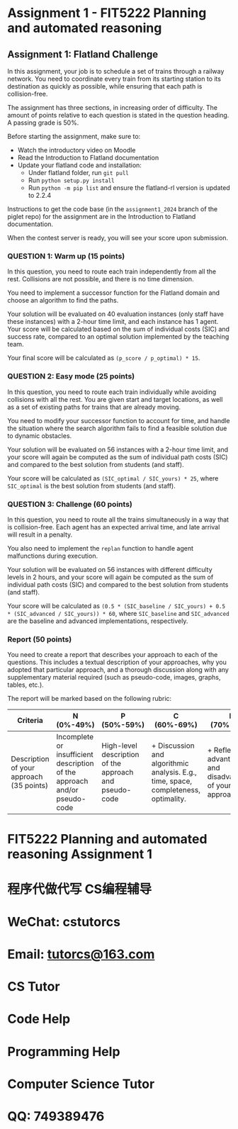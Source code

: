 
# Assignment 1 - FIT5222 Planning and automated reasoning

## Assignment 1: Flatland Challenge

In this assignment, your job is to schedule a set of trains through a railway network. You need to coordinate every train from its starting station to its destination as quickly as possible, while ensuring that each path is collision-free.

The assignment has three sections, in increasing order of difficulty. The amount of points relative to each question is stated in the question heading. A passing grade is 50%.

Before starting the assignment, make sure to:
- Watch the introductory video on Moodle
- Read the Introduction to Flatland documentation
- Update your flatland code and installation:
  - Under flatland folder, run `git pull`
  - Run `python setup.py install`
  - Run `python -m pip list` and ensure the flatland-rl version is updated to 2.2.4

Instructions to get the code base (in the `assignment1_2024` branch of the piglet repo) for the assignment are in the Introduction to Flatland documentation.

When the contest server is ready, you will see your score upon submission.

### QUESTION 1: Warm up (15 points)

In this question, you need to route each train independently from all the rest. Collisions are not possible, and there is no time dimension.

You need to implement a successor function for the Flatland domain and choose an algorithm to find the paths.

Your solution will be evaluated on 40 evaluation instances (only staff have these instances) with a 2-hour time limit, and each instance has 1 agent. Your score will be calculated based on the sum of individual costs (SIC) and success rate, compared to an optimal solution implemented by the teaching team.

Your final score will be calculated as `(p_score / p_optimal) * 15`.

### QUESTION 2: Easy mode (25 points)

In this question, you need to route each train individually while avoiding collisions with all the rest. You are given start and target locations, as well as a set of existing paths for trains that are already moving.

You need to modify your successor function to account for time, and handle the situation where the search algorithm fails to find a feasible solution due to dynamic obstacles.

Your solution will be evaluated on 56 instances with a 2-hour time limit, and your score will again be computed as the sum of individual path costs (SIC) and compared to the best solution from students (and staff).

Your score will be calculated as `(SIC_optimal / SIC_yours) * 25`, where `SIC_optimal` is the best solution from students (and staff).

### QUESTION 3: Challenge (60 points)

In this question, you need to route all the trains simultaneously in a way that is collision-free. Each agent has an expected arrival time, and late arrival will result in a penalty.

You also need to implement the `replan` function to handle agent malfunctions during execution.

Your solution will be evaluated on 56 instances with different difficulty levels in 2 hours, and your score will again be computed as the sum of individual path costs (SIC) and compared to the best solution from students (and staff).

Your score will be calculated as `(0.5 * (SIC_baseline / SIC_yours) + 0.5 * (SIC_advanced / SIC_yours)) * 60`, where `SIC_baseline` and `SIC_advanced` are the baseline and advanced implementations, respectively.

### Report (50 points)

You need to create a report that describes your approach to each of the questions. This includes a textual description of your approaches, why you adopted that particular approach, and a thorough discussion along with any supplementary material required (such as pseudo-code, images, graphs, tables, etc.).

The report will be marked based on the following rubric:

| Criteria | N (0%-49%) | P (50%-59%) | C (60%-69%) | D (70%-79%) | HD (80%-100%) |
| --- | --- | --- | --- | --- | --- |
| Description of your approach (35 points) | Incomplete or insufficient description of the approach and/or pseudo-code | High-level description of the approach and pseudo-code | + Discussion and algorithmic analysis. E.g., time, space, completeness, optimality. | + Reflections: advantages and disadvantages of your approach(es) | + Numerical experiments, analysing the efficiency of your implementations (e.g. on standard benchmarks 

# FIT5222 Planning and automated reasoning Assignment 1

# 程序代做代写 CS编程辅导

# WeChat: cstutorcs

# Email: tutorcs@163.com

# CS Tutor

# Code Help

# Programming Help

# Computer Science Tutor

# QQ: 749389476
